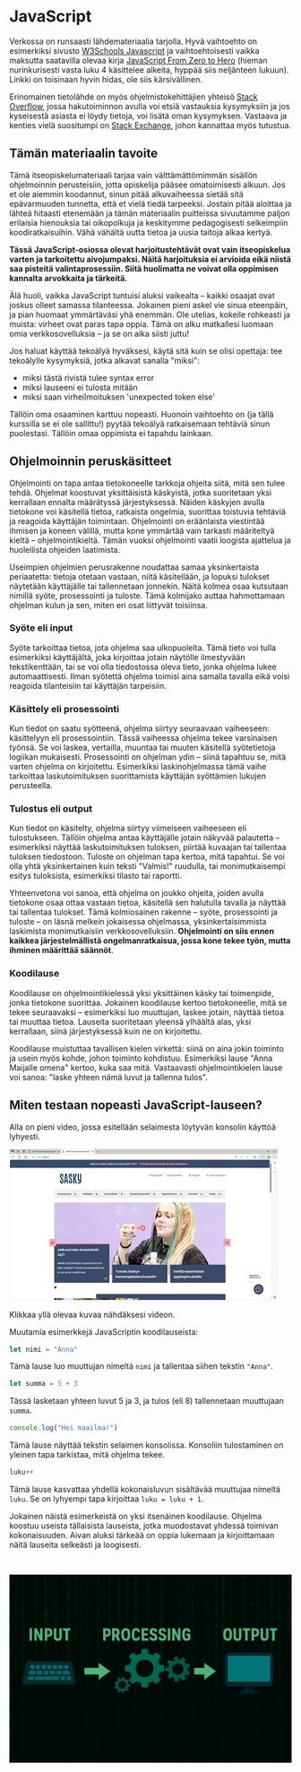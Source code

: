 # JavaScript

Verkossa on runsaasti lähdemateriaalia tarjolla. Hyvä vaihtoehto on esimerkiksi sivusto [W3Schools Javascript](https://www.w3schools.com/js/default.asp) ja vaihtoehtoisesti vaikka maksutta saatavilla olevaa kirja [JavaScript From Zero to Hero](https://codersguild.net/download/2811_JavaScript-From-Zero-to-Hero.pdf) (hieman nurinkurisesti vasta luku 4 käsittelee alkeita, hyppää siis neljänteen lukuun). Linkki on toisinaan hyvin hidas, ole siis kärsivällinen.

Erinomainen tietolähde on myös ohjelmistokehittäjien yhteisö [Stack Overflow](https://stackoverflow.com/questions), jossa hakutoiminnon avulla voi etsiä vastauksia kysymyksiin ja jos kyseisestä asiasta ei löydy tietoja, voi lisätä oman kysymyksen. Vastaava ja kenties vielä suositumpi on [Stack Exchange](https://superuser.com/), johon kannattaa myös tutustua.

## Tämän materiaalin tavoite

Tämä itseopiskelumateriaali tarjaa vain välttämättömimmän sisällön ohjelmoinnin perusteisiin, jotta opiskelija pääsee omatoimisesti alkuun. Jos et ole aiemmin koodannut, sinun pitää alkuvaiheessa sietää sitä epävarmuuden tunnetta, että et vielä tiedä tarpeeksi. Jostain pitää aloittaa ja lähteä hitaasti etenemään ja tämän materiaalin puitteissa sivuutamme paljon erilaisia hienouksia tai oikopolkuja ja keskitymme pedagogisesti selkeimpiin koodiratkaisuihin. Vähä vähältä uutta tietoa ja uusia taitoja alkaa kertyä. 

**Tässä JavaScript-osiossa olevat harjoitustehtävät ovat vain itseopiskelua varten ja tarkoitettu aivojumpaksi. Näitä harjoituksia ei arvioida eikä niistä saa pisteitä valintaprosessiin. Siitä huolimatta ne voivat olla oppimisen kannalta arvokkaita ja tärkeitä.**

Älä huoli, vaikka JavaScript tuntuisi aluksi vaikealta – kaikki osaajat ovat joskus olleet samassa tilanteessa. Jokainen pieni askel vie sinua eteenpäin, ja pian huomaat ymmärtäväsi yhä enemmän. Ole utelias, kokeile rohkeasti ja muista: virheet ovat paras tapa oppia. Tämä on alku matkallesi luomaan omia verkkosovelluksia – ja se on aika siisti juttu!

Jos haluat käyttää tekoälyä hyväksesi, käytä sitä kuin se olisi opettaja: tee tekoälylle kysymyksiä, jotka alkavat sanalla "miksi":
- miksi tästä rivistä tulee syntax error
- miksi lauseeni ei tulosta mitään
- miksi saan virheilmoituksen 'unexpected token else'

Tällöin oma osaaminen karttuu nopeasti. Huonoin vaihtoehto on (ja tällä kurssilla se ei ole sallittu!) pyytää tekoälyä ratkaisemaan tehtäviä sinun puolestasi. Tällöin omaa oppimista ei tapahdu lainkaan.

## Ohjelmoinnin peruskäsitteet

Ohjelmointi on tapa antaa tietokoneelle tarkkoja ohjeita siitä, mitä sen tulee tehdä. Ohjelmat koostuvat yksittäisistä käskyistä, jotka suoritetaan yksi kerrallaan ennalta määrätyssä järjestyksessä. Näiden käskyjen avulla tietokone voi käsitellä tietoa, ratkaista ongelmia, suorittaa toistuvia tehtäviä ja reagoida käyttäjän toimintaan. Ohjelmointi on eräänlaista viestintää ihmisen ja koneen välillä, mutta kone ymmärtää vain tarkasti määriteltyä kieltä – ohjelmointikieltä. Tämän vuoksi ohjelmointi vaatii loogista ajattelua ja huolellista ohjeiden laatimista.

Useimpien ohjelmien perusrakenne noudattaa samaa yksinkertaista periaatetta: tietoja otetaan vastaan, niitä käsitellään, ja lopuksi tulokset näytetään käyttäjälle tai tallennetaan jonnekin. Näitä kolmea osaa kutsutaan nimillä syöte, prosessointi ja tuloste. Tämä kolmijako auttaa hahmottamaan ohjelman kulun ja sen, miten eri osat liittyvät toisiinsa.

### Syöte eli input
Syöte tarkoittaa tietoa, jota ohjelma saa ulkopuolelta. Tämä tieto voi tulla esimerkiksi käyttäjältä, joka kirjoittaa jotain näytölle ilmestyvään tekstikenttään, tai se voi olla tiedostossa oleva tieto, jonka ohjelma lukee automaattisesti. Ilman syötettä ohjelma toimisi aina samalla tavalla eikä voisi reagoida tilanteisiin tai käyttäjän tarpeisiin.

### Käsittely eli prosessointi
Kun tiedot on saatu syötteenä, ohjelma siirtyy seuraavaan vaiheeseen: käsittelyyn eli prosessointiin. Tässä vaiheessa ohjelma tekee varsinaisen työnsä. Se voi laskea, vertailla, muuntaa tai muuten käsitellä syötetietoja logiikan mukaisesti. Prosessointi on ohjelman ydin – siinä tapahtuu se, mitä varten ohjelma on kirjoitettu. Esimerkiksi laskinohjelmassa tämä vaihe tarkoittaa laskutoimituksen suorittamista käyttäjän syöttämien lukujen perusteella.

### Tulostus eli output
Kun tiedot on käsitelty, ohjelma siirtyy viimeiseen vaiheeseen eli tulostukseen. Tällöin ohjelma antaa käyttäjälle jotain näkyvää palautetta – esimerkiksi näyttää laskutoimituksen tuloksen, piirtää kuvaajan tai tallentaa tuloksen tiedostoon. Tuloste on ohjelman tapa kertoa, mitä tapahtui. Se voi olla yhtä yksinkertainen kuin teksti "Valmis!" ruudulla, tai monimutkaisempi esitys tuloksista, esimerkiksi tilasto tai raportti.

Yhteenvetona voi sanoa, että ohjelma on joukko ohjeita, joiden avulla tietokone osaa ottaa vastaan tietoa, käsitellä sen halutulla tavalla ja näyttää tai tallentaa tulokset. Tämä kolmiosainen rakenne – syöte, prosessointi ja tuloste – on läsnä melkein jokaisessa ohjelmassa, yksinkertaisimmista laskimista monimutkaisiin verkkosovelluksiin. **Ohjelmointi on siis ennen kaikkea järjestelmällistä ongelmanratkaisua, jossa kone tekee työn, mutta ihminen määrittää säännöt**.

### Koodilause

Koodilause on ohjelmointikielessä yksi yksittäinen käsky tai toimenpide, jonka tietokone suorittaa. Jokainen koodilause kertoo tietokoneelle, mitä se tekee seuraavaksi – esimerkiksi luo muuttujan, laskee jotain, näyttää tietoa tai muuttaa tietoa. Lauseita suoritetaan yleensä ylhäältä alas, yksi kerrallaan, siinä järjestyksessä kuin ne on kirjoitettu.

Koodilause muistuttaa tavallisen kielen virkettä: siinä on aina jokin toiminto ja usein myös kohde, johon toiminto kohdistuu. Esimerkiksi lause "Anna Maijalle omena" kertoo, kuka saa mitä. Vastaavasti ohjelmointikielen lause voi sanoa: "laske yhteen nämä luvut ja tallenna tulos".

## Miten testaan nopeasti JavaScript-lauseen?

Alla on pieni video, jossa esitellään selaimesta löytyvän konsolin käyttöä lyhyesti. 


<a href="https://www.youtube.com/watch?v=K5MPBOznDSc" target=_blank><img src="console.jpg"></a>

Klikkaa yllä olevaa kuvaa nähdäksesi videon.


Muutamia esimerkkejä JavaScriptin koodilauseista:

```javascript
let nimi = "Anna"
```
Tämä lause luo muuttujan nimeltä ```nimi``` ja tallentaa siihen tekstin ```"Anna"```.

```javascript
let summa = 5 + 3
```
Tässä lasketaan yhteen luvut 5 ja 3, ja tulos (eli 8) tallennetaan muuttujaan ```summa```.

```javascript
console.log("Hei maailma!")
```
Tämä lause näyttää tekstin selaimen konsolissa. Konsoliin tulostaminen  on yleinen tapa tarkistaa, mitä ohjelma tekee.

```javascript
luku++
```
Tämä lause kasvattaa yhdellä kokonaisluvun sisältävää muuttujaa nimeltä ```luku```. Se on lyhyempi tapa kirjoittaa ```luku = luku + 1```.

Jokainen näistä esimerkeistä on yksi itsenäinen koodilause. Ohjelma koostuu useista tällaisista lauseista, jotka muodostavat yhdessä toimivan kokonaisuuden. Aivan aluksi tärkeää on oppia lukemaan ja kirjoittamaan näitä lauseita selkeästi ja loogisesti.

<br>


![ohjelman rakenne](process.png "Ohjelman rakenne")

<br>
